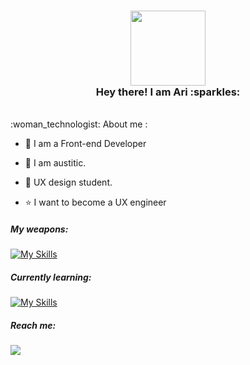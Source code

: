   <h3 align="center">
   <img src="https://media.giphy.com/media/WUlplcMpOCEmTGBtBW/giphy.gif" width="120"><br>
  Hey there! I am Ari :sparkles:<br>
  </h3> 

  <br>
  :woman_technologist: About me :<br>

  - 🎨 I am a Front-end Developer
  
  - :rainbow: I am austitic.

  - :seedling: UX design student.
  
  - :star: I want to become a UX engineer

   <h5>My weapons:<br></h5>

  [![My Skills](https://skillicons.dev/icons?i=html,css,js,react,sass,emotion,styledcomponents,materialui,nodejs,figma,ps&theme=light)](https://skillicons.dev)


  <h5>Currently learning:<br></h5>

  [![My Skills](https://skillicons.dev/icons?i=vue,angular&theme=light)](https://skillicons.dev)

  <div>
  <h5>Reach me:</h5>
    <a href="https://www.linkedin.com/in/arianna-avalos-a6a38b224">
      <img src="https://skillicons.dev/icons?i=linkedin" />
    </a>
  </div>
